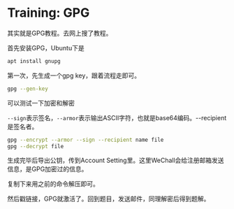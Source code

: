 # Training: GPG

其实就是GPG教程。去网上搜了教程。

首先安装GPG，Ubuntu下是

```sh
apt install gnupg
```

第一次，先生成一个gpg key，跟着流程走即可。

```sh
gpg --gen-key
```

可以测试一下加密和解密

`--sign`表示签名，`--armor`表示输出ASCII字符，也就是base64编码。--recipient是签名者。

```sh
gpg --encrypt --armor --sign --recipient name file
gpg --decrypt file
```

生成完毕后导出公钥，传到Account Setting里。这里WeChall会给注册邮箱发送信息，是GPG加密过的信息。

复制下来用之前的命令解压即可。

然后戳链接，GPG就激活了。回到题目，发送邮件，同理解密后得到题解。
